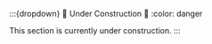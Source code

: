 :::{dropdown} 🚧 Under Construction 🚧
:color: danger

This section is currently under construction.
:::
